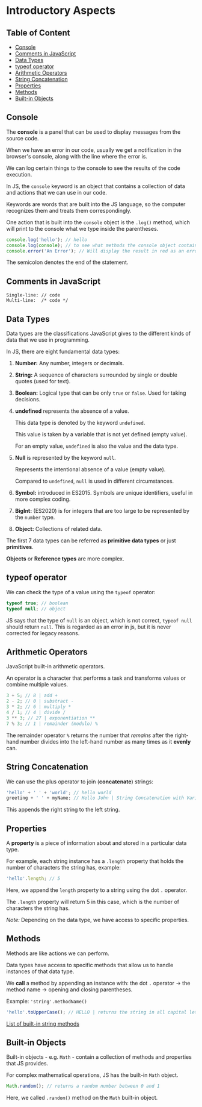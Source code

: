 # Introductory Aspects

## Table of Content

- [Console](#console)
- [Comments in JavaScript](#comments-in-javascript)
- [Data Types](#data-types)
- [typeof operator](#typeof-operator)
- [Arithmetic Operators](#arithmetic-operators)
- [String Concatenation](#string-concatenation)
- [Properties](#properties)
- [Methods](#methods)
- [Built-in Objects](#built-in-objects)

## Console

The **console** is a panel that can be used to display messages from the source code.

When we have an error in our code, usually we get a notification in the browser's console, along with the line where the error is.

We can log certain things to the console to see the results of the code execution.

In JS, the `console` keyword is an object that contains a collection of data and actions that we can use in our code.

Keywords are words that are built into the JS language, so the computer recognizes them and treats them correspondingly.

One action that is built into the `console` object is the `.log()` method, which will print to the console what we type inside the parentheses.

```js
console.log('hello'); // hello
console.log(console); // to see what methods the console object contains
console.error('An Error'); // Will display the result in red as an error
```

The semicolon denotes the end of the statement.

## Comments in JavaScript

```
Single-line: // code
Multi-line:  /* code */
```

## Data Types

Data types are the classifications JavaScript gives to the different kinds of data that we use in programming.

In JS, there are eight fundamental data types:

1. **Number:** Any number, integers or decimals.
2. **String:** A sequence of characters surrounded by single or double quotes (used for text).
3. **Boolean:** Logical type that can be only `true` or `false`. Used for taking decisions.
4. **undefined** represents the absence of a value.

   This data type is denoted by the keyword `undefined`.

   This value is taken by a variable that is not yet defined (empty value).

   For an empty value, `undefined` is also the value and the data type.

5. **Null** is represented by the keyword `null`.

   Represents the intentional absence of a value (empty value).

   Compared to `undefined`, `null` is used in different circumstances.

6. **Symbol:** introduced in ES2015. Symbols are unique identifiers, useful in more complex coding.

7. **BigInt:** (ES2020) is for integers that are too large to be represented by the `number` type.

8. **Object:** Collections of related data.

The first 7 data types can be referred as **primitive data types** or just **primitives**.

**Objects** or **Reference types** are more complex.

## typeof operator

We can check the type of a value using the `typeof` operator:

```js
typeof true; // boolean
typeof null; // object
```

JS says that the type of `null` is an object, which is not correct, `typeof null` should return `null`. This is regarded as an error in js, but it is never corrected for legacy reasons.

## Arithmetic Operators

JavaScript built-in arithmetic operators.

An operator is a character that performs a task and transforms values or combine multiple values.

```js
3 + 5; // 8 | add +
2 - 2; // 0 | substract -
3 * 2; // 6 | multiply *
4 / 1; // 4 | divide /
3 ** 3; // 27 | exponentiation **
7 % 3; // 1 | remainder (modulo) %
```

The remainder operator `%` returns the number that _remains_ after the right-hand number divides into the left-hand number as many times as it **evenly** can.

## String Concatenation

We can use the plus operator to join (**concatenate**) strings:

```js
'hello' + ' ' + 'world'; // hello world
greeting + ' ' + myName; // Hello John | String Concatenation with Variables
```

This appends the right string to the left string.

## Properties

A **property** is a piece of information about and stored in a particular data type.

For example, each string instance has a `.length` property that holds the number of characters the string has, example:

```js
'hello'.length; // 5
```

Here, we append the `length` property to a string using the dot `.` operator.

The `.length` property will return 5 in this case, which is the number of characters the string has.

_Note:_ Depending on the data type, we have access to specific properties.

## Methods

Methods are like actions we can perform.

Data types have access to specific methods that allow us to handle instances of that data type.

We **call** a method by appending an instance with: the dot `.` operator -> the method name -> opening and closing parentheses.

Example: `'string'.methodName()`

```js
'hello'.toUpperCase(); // HELLO | returns the string in all capital letters
```

[List of built-in string methods](https://developer.mozilla.org/en-US/docs/Web/JavaScript/Reference/Global_Objects/String)

## Built-in Objects

Built-in objects - e.g. `Math` - contain a collection of methods and properties that JS provides.

For complex mathematical operations, JS has the built-in `Math` object.

```js
Math.random(); // returns a random number between 0 and 1
```

Here, we called `.random()` method on the `Math` built-in object.
